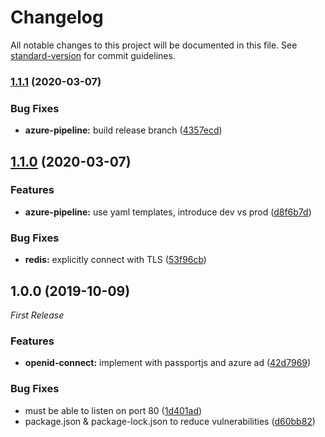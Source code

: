 # Changelog

All notable changes to this project will be documented in this file. See [standard-version](https://github.com/conventional-changelog/standard-version) for commit guidelines.

### [1.1.1](https://github.com/julie-ng/azure-openid-connect-demo/compare/v1.1.0...v1.1.1) (2020-03-07)


### Bug Fixes

* **azure-pipeline:** build release branch ([4357ecd](https://github.com/julie-ng/azure-openid-connect-demo/commit/4357ecd9d99e4f3be72246f7ffd39208ae32129b))

## [1.1.0](https://github.com/julie-ng/azure-openid-connect-demo/compare/v1.0.0...v1.1.0) (2020-03-07)


### Features

* **azure-pipeline:** use yaml templates, introduce dev vs prod ([d8f6b7d](https://github.com/julie-ng/azure-openid-connect-demo/commit/d8f6b7d044fe4ac8de27838154f78e1cadcb94cc))


### Bug Fixes

* **redis:** explicitly connect with TLS ([53f96cb](https://github.com/julie-ng/azure-openid-connect-demo/commit/53f96cb4c90c3d22263e61bf0706802da80171b8))

## 1.0.0 (2019-10-09)

_First Release_

### Features

* **openid-connect:** implement with passportjs and azure ad ([42d7969](https://github.com/julie-ng/azure-openid-connect-demo/commit/42d7969ede8fe44ae27b85f9d2697dd16fd07f39))

### Bug Fixes

* must be able to listen on port 80 ([1d401ad](https://github.com/julie-ng/azure-openid-connect-demo/commit/1d401ad0a717b8d5fbb98ebc04033e89840805bc))
* package.json & package-lock.json to reduce vulnerabilities ([d60bb82](https://github.com/julie-ng/azure-openid-connect-demo/commit/d60bb8201b1fa6a05dec817a7de4f2ec15bf7798))
